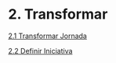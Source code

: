 # 2. Transformar


[2.1 Transformar Jornada](2.1-TransformaraJornada.md)


[2.2 Definir Iniciativa](2.2-DefinirIniciativa.md)

